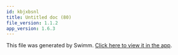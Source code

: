 ```yaml
---
id: kbjxbsnl
title: Untitled doc (80)
file_version: 1.1.2
app_version: 1.6.3
---
```


This file was generated by Swimm. [Click here to view it in the app](/repos/Z2l0aHViJTNBJTNBcmVhY3QlM0ElM0FJZGl0WWVnZXJTd2ltbQ==/docs/kbjxbsnl).
